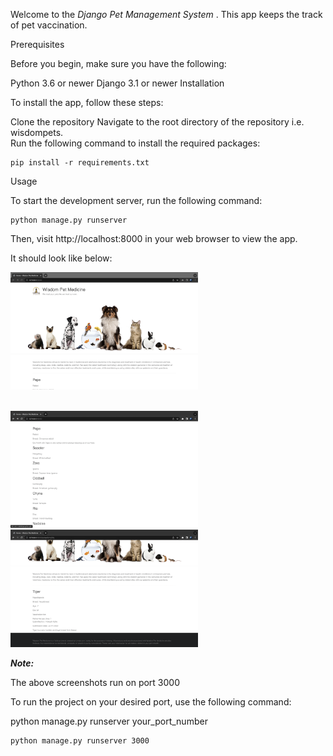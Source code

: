 


Welcome to the <i> Django Pet Management System </i>.
This app keeps the track of pet vaccination.

Prerequisites

Before you begin, make sure you have the following:

Python 3.6 or newer
Django 3.1 or newer
Installation

To install the app, follow these steps:

Clone the repository
Navigate to the root directory of the repository i.e. wisdompets.
</br>
Run the following command to install the required packages:

```
pip install -r requirements.txt
```

Usage

To start the development server, run the following command:

```
python manage.py runserver
```

Then, visit http://localhost:8000 in your web browser to view the app.


It should look like below:

<img
  src="demo_images/image1.jpg"
  alt="Screenshot of app"
  title="First Image"
  style="display: inline-block; margin: 0 auto; max-width: 300px;">

</br>
<img
  src="demo_images/image2.jpg"
  alt="Screenshot of app"
  title="First Image"
  style="display: inline-block; margin: 0 auto; max-width: 300px;">

</br>
<img
  src="demo_images/image3.jpg"
  alt="Screenshot of app"
  title="First Image"
  style="display: inline-block; margin: 0 auto; max-width: 300px;">

  </br>

<b><i style="size:30px;">Note:</i></b>

The above screenshots run on port 3000

To run the project on your desired port, use the following command:

python manage.py runserver your_port_number

```
python manage.py runserver 3000
```





